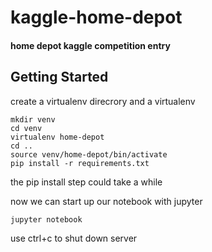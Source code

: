 # kaggle-home-depot
#### home depot kaggle competition entry
## Getting Started

create a virtualenv direcrory and a virtualenv

```
mkdir venv
cd venv
virtualenv home-depot
cd ..
source venv/home-depot/bin/activate
pip install -r requirements.txt
```

the pip install step could take a while

now we can start up our notebook with jupyter

```
jupyter notebook
```

use ctrl+c to shut down server
